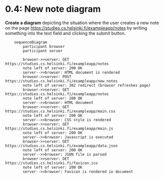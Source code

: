 # 0.4: New note diagram

**Create a diagram** depicting the situation where the user creates a new note on the page https://studies.cs.helsinki.fi/exampleapp/notes by writing something into the text field and clicking the submit button.

```mermaid
    sequenceDiagram
        participant browser
        participant server
        
        browser->>server: GET https://studies.cs.helsinki.fi/exampleapp/notes
        note left of server: 200 OK
        server-->>browser: HTML document is rendered
        browser->>server: POST https://studies.cs.helsinki.fi/exampleapp/new_notes
        note left of server: 302 redirect (browser refreshes page)
        browser->>server: GET https://studies.cs.helsinki.fi/exampleapp/notes
        note left of server: 200 OK
        server-->>browser: HTML document
        browser->>server: GET https://studies.cs.helsinki.fi/exampleapp/main.css
        note left of server: 200 OK
        server-->>browser: CSS style is rendered
        browser->>server: GET https://studies.cs.helsinki.fi/exampleapp/main.js
        note left of server: 200 OK
        server-->>browser: Javascript is executed
        browser->>server: GET https://studies.cs.helsinki.fi/exampleapp/data.json
        note left of server: 200 OK
        server-->>browser: JSON file is parsed
        browser->>server: GET https://studies.cs.helsinki.fi/favicon.ico
        note left of server: 200 OK
        server-->>browser: Favicon is rendered in document

```